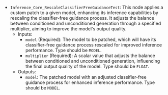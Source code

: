 - `Inference_Core_RescaleClassifierFreeGuidanceTest`: This node applies a custom patch to a given model, enhancing its inference capabilities by rescaling the classifier-free guidance process. It adjusts the balance between conditioned and unconditioned generation through a specified multiplier, aiming to improve the model's output quality.
    - Inputs:
        - `model` (Required): The model to be patched, which will have its classifier-free guidance process rescaled for improved inference performance. Type should be `MODEL`.
        - `multiplier` (Required): A scalar value that adjusts the balance between conditioned and unconditioned generation, influencing the final output quality of the model. Type should be `FLOAT`.
    - Outputs:
        - `model`: The patched model with an adjusted classifier-free guidance process for enhanced inference performance. Type should be `MODEL`.
